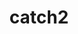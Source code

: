 ---
title: "catch2"
layout: cache
categories: [package, develop]
meta: {"compilers": ["gcc@11.4.0"], "num_specs": 6, "num_specs_by_stack": {"e4s": 3, "hep": 3, "root": 6}, "oss": ["ubuntu22.04"], "platforms": ["linux"], "stacks": ["e4s", "hep", "root"], "targets": ["x86_64_v3"], "versions": ["3.8.0"]}
spec_details: [{"compiler": "gcc@11.4.0", "hash": "6dczwgiiueyxe437wvnzplieiywppxt2", "os": "ubuntu22.04", "platform": "linux", "size": "-", "stacks": ["hep", "root"], "target": "x86_64_v3", "variants": ["build_system=cmake", "build_type=Release", "cxxstd=17", "generator=make", "~ipo", "+pic", "~shared"], "versions": ["3.8.0"]}, {"compiler": "gcc@11.4.0", "hash": "7znwrryas6cd5tomr4jtimxxw63za2e7", "os": "ubuntu22.04", "platform": "linux", "size": "-", "stacks": ["e4s", "root"], "target": "x86_64_v3", "variants": ["build_system=cmake", "build_type=Release", "cxxstd=17", "generator=make", "~ipo", "+pic", "~shared"], "versions": ["3.8.0"]}, {"compiler": "gcc@11.4.0", "hash": "h6zz7hwus5gt6qecvioca4lldi6rtkqk", "os": "ubuntu22.04", "platform": "linux", "size": "-", "stacks": ["e4s", "root"], "target": "x86_64_v3", "variants": ["build_system=cmake", "build_type=Release", "cxxstd=17", "generator=make", "~ipo", "+pic", "~shared"], "versions": ["3.8.0"]}, {"compiler": "gcc@11.4.0", "hash": "scu77z7rtmgwokdepweazvynxcrddfyn", "os": "ubuntu22.04", "platform": "linux", "size": "-", "stacks": ["e4s", "root"], "target": "x86_64_v3", "variants": ["build_system=cmake", "build_type=Release", "cxxstd=17", "generator=make", "~ipo", "+pic", "~shared"], "versions": ["3.8.0"]}, {"compiler": "gcc@11.4.0", "hash": "t5wowchmeud32xesrpwtl3yn5fe5hwqs", "os": "ubuntu22.04", "platform": "linux", "size": "-", "stacks": ["hep", "root"], "target": "x86_64_v3", "variants": ["build_system=cmake", "build_type=Release", "cxxstd=17", "generator=make", "~ipo", "+pic", "~shared"], "versions": ["3.8.0"]}, {"compiler": "gcc@11.4.0", "hash": "zhqxsqav4nevs5jt2zh4bpo2sj3mv47k", "os": "ubuntu22.04", "platform": "linux", "size": "-", "stacks": ["hep", "root"], "target": "x86_64_v3", "variants": ["build_system=cmake", "build_type=Release", "cxxstd=17", "generator=make", "~ipo", "+pic", "~shared"], "versions": ["3.8.0"]}]
---